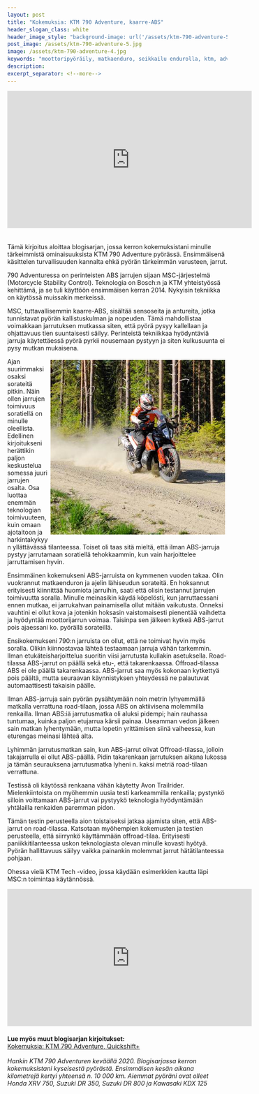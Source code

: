 ```yaml
---
layout: post
title: "Kokemuksia: KTM 790 Adventure, kaarre-ABS"
header_slogan_class: white
header_image_style: "background-image: url('/assets/ktm-790-adventure-5.jpg');"
post_image: /assets/ktm-790-adventure-5.jpg
image: /assets/ktm-790-adventure-4.jpg
keywords: "moottoripyöräily, matkaenduro, seikkailu endurolla, ktm, adventure, 790"
description: 
excerpt_separator: <!--more-->
---
```


<div class="post-video">
     <iframe width="560" height="315" 
src="https://www.youtube.com/embed/jI47Lad7ObI" frameborder="0" 
allowfullscreen></iframe>
</div>
<div>&nbsp;</div>

Tämä kirjoitus aloittaa blogisarjan, jossa kerron kokemuksistani minulle 
tärkeimmistä ominaisuuksista KTM 790 Adventure pyörässä. Ensimmäisenä 
käsittelen turvallisuuden kannalta ehkä pyörän tärkeimmän varusteen, 
jarrut.

<!--more-->

790 Adventuressa on perinteisten ABS jarrujen sijaan MSC-järjestelmä 
(Motorcycle Stability Control). Teknologia on Bosch:n ja 
KTM yhteistyössä kehittämä, ja se tuli käyttöön ensimmäisen kerran 2014. 
Nykyisin tekniikka on käytössä muissakin merkeissä.

MSC, tuttavallisemmin kaarre-ABS, sisältää sensoseita ja antureita, 
jotka tunnistavat pyörän kallistuskulman ja nopeuden. Tämä mahdollistaa 
voimakkaan jarrutuksen mutkassa siten, että pyörä pysyy kallellaan ja 
ohjattavuus tien suuntaisesti säilyy. Perinteistä tekniikkaa 
hyödyntäviä jarruja käytettäessä pyörä pyrkii nousemaan pystyyn ja siten 
kulkusuunta ei pysy mutkan mukaisena.


<img src="/assets/ktm-790-adventure-4.jpg" style="float: right; padding: 5px;" />


Ajan suurimmaksi osaksi sorateitä pitkin. Näin ollen jarrujen toimivuus 
soratiellä on minulle oleellista. Edellinen kirjoitukseni herättikin 
paljon keskustelua somessa juuri jarrujen osalta. Osa luottaa 
enemmän teknologian toimivuuteen, kuin omaan ajotaitoon 
ja harkintakykyyn yllättävässä tilanteessa.
Toiset oli taas sitä mieltä, että ilman ABS-jarruja pystyy 
jarrutamaan soratiellä tehokkaammin, kun vain harjoittelee jarruttamisen 
hyvin.

Ensimmäinen kokemukseni ABS-jarruista on kymmenen vuoden takaa. Olin 
vuokrannut matkaenduron ja ajelin lähiseudun sorateitä. En hoksannut 
erityisesti kiinnittää huomiota jarruihin, saati että olisin testannut 
jarrujen toimivuutta soralla. Minulle meinasikin käydä köpelösti, kun 
jarruttaessani ennen mutkaa, ei jarrukahvan painamisella ollut mitään 
vaikutusta. Onneksi vauhtini ei ollut kova ja jotenkin hoksasin 
vaistomaisesti pienentää vaihdetta ja hyödyntää moottorijarrun voimaa. 
Taisinpa sen jälkeen kytkeä ABS-jarrut pois ajaessani ko. 
pyörällä sorateillä.

Ensikokemukseni 790:n jarruista on ollut, että ne toimivat hyvin myös 
soralla. 
Olikin kiinnostavaa lähteä testaamaan jarruja vähän tarkemmin. 
Ilman etukäteisharjoittelua suoritin viisi jarrutusta kullakin 
asetuksella. Road-tilassa ABS-jarrut on päällä sekä etu-, että takarenkaassa. Offroad-tilassa ABS ei ole päällä takarenkaassa. ABS-jarrut saa myös kokonaan 
kytkettyä pois päältä, mutta seuraavan käynnistyksen yhteydessä ne 
palautuvat automaattisesti takaisin päälle.

Ilman ABS-jarruja sain pyörän pysähtymään noin metrin lyhyemmällä 
matkalla verrattuna road-tilaan, jossa ABS on aktiivisena molemmilla 
renkailla.
Ilman ABS:iä jarrutusmatka 
oli aluksi 
pidempi; hain rauhassa tuntumaa, kuinka paljon etujarrua kärsii 
painaa. Useamman vedon jälkeen sain matkan lyhentymään, mutta lopetin 
yrittämisen siinä vaiheessa, kun eturengas meinasi lähteä alta.

Lyhimmän jarrutusmatkan sain, kun ABS-jarrut olivat Offroad-tilassa, 
jolloin takajarrulla ei ollut ABS-päällä. Pidin takarenkaan jarrutuksen 
aikana lukossa ja tämän seurauksena jarrutusmatka lyheni n. kaksi metriä 
road-tilaan verrattuna.

Testissä oli käytössä renkaana vähän käytetty Avon Trailrider. 
Mielenkiintoista on myöhemmin uusia testi karkeammilla renkailla; pystynkö silloin voittamaan ABS-jarrut vai pystyykö teknologia 
hyödyntämään yhtälailla renkaiden paremman pidon.

Tämän testin perusteella aion toistaiseksi jatkaa ajamista siten, että 
ABS-jarrut on road-tilassa. Katsotaan myöhempien kokemusten ja testien 
perusteella, että siirrynkö käyttämmään offroad-tilaa. Erityisesti 
paniikkitilanteessa uskon teknologiasta olevan minulle kovasti hyötyä. 
Pyörän hallittavuus säilyy vaikka painankin molemmat jarrut 
hätätilanteessa pohjaan.

Ohessa vielä KTM Tech -video, jossa käydään esimerkkien kautta läpi MSC:n 
toimintaa käytännössä.

<div class="post-video">
     <iframe width="560" height="315" 
src="https://www.youtube.com/embed/ji5S5Syeqa0" frameborder="0" 
allowfullscreen></iframe>
</div>
<div>&nbsp;</div>

<div><b>Lue myös muut blogisarjan kirjoitukset:</b></div>

<div><a href="/2021/03/12/kokemuksia-ktm-790-adventure-quickshift">
Kokemuksia: KTM 790 Adventure, Quickshift+
</a></div>

<div>&nbsp;</div>

<i>
Hankin KTM 790 Adventuren keväällä 2020. Blogisarjassa kerron
kokemuksistani kyseisestä pyörästä. Ensimmäisen kesän aikana
kilometrejä kertyi yhteensä n. 10 000 km. Aiemmat pyöräni ovat olleet
Honda XRV 750, Suzuki DR 350, Suzuki DR 800 ja Kawasaki KDX 125
</i>

